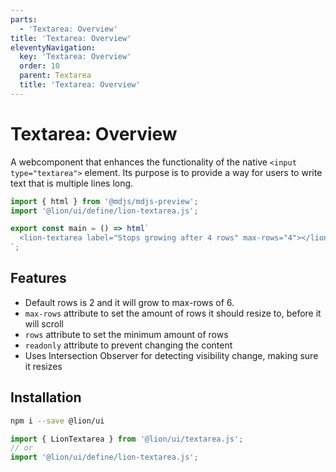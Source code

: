 ```yaml
---
parts:
  - 'Textarea: Overview'
title: 'Textarea: Overview'
eleventyNavigation:
  key: 'Textarea: Overview'
  order: 10
  parent: Textarea
  title: 'Textarea: Overview'
---
```


# Textarea: Overview

A webcomponent that enhances the functionality of the native `<input type="textarea">` element.
Its purpose is to provide a way for users to write text that is multiple lines long.

```js script
import { html } from '@mdjs/mdjs-preview';
import '@lion/ui/define/lion-textarea.js';
```

```js preview-story
export const main = () => html`
  <lion-textarea label="Stops growing after 4 rows" max-rows="4"></lion-textarea>
`;
```

## Features

- Default rows is 2 and it will grow to max-rows of 6.
- `max-rows` attribute to set the amount of rows it should resize to, before it will scroll
- `rows` attribute to set the minimum amount of rows
- `readonly` attribute to prevent changing the content
- Uses Intersection Observer for detecting visibility change, making sure it resizes

## Installation

```bash
npm i --save @lion/ui
```

```js
import { LionTextarea } from '@lion/ui/textarea.js';
// or
import '@lion/ui/define/lion-textarea.js';
```
